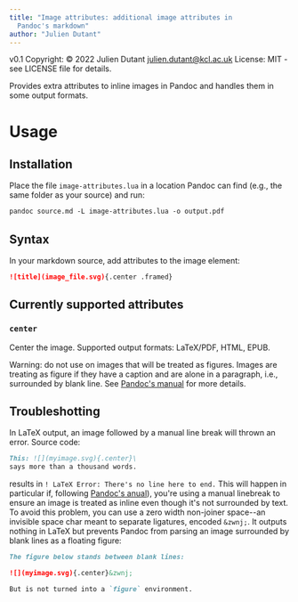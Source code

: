 ```yaml
---
title: "Image attributes: additional image attributes in
  Pandoc's markdown"
author: "Julien Dutant"
---
```


v0.1 Copyright: © 2022 Julien Dutant <julien.dutant@kcl.ac.uk>
License:  MIT - see LICENSE file for details.

Provides extra attributes to inline images in Pandoc and
handles them in some output formats.

# Usage

## Installation

Place the file `image-attributes.lua` in a location Pandoc can find 
(e.g., the same folder as your source) and run:

```markdown
pandoc source.md -L image-attributes.lua -o output.pdf
```

## Syntax

In your markdown source, add attributes to the image element:

```markdown
![title](image_file.svg){.center .framed}
```

## Currently supported attributes

### `center`

Center the image. Supported output formats: LaTeX/PDF, HTML, EPUB.

Warning: do not use on images that will be
treated as figures. Images are treating as figure if they have
a caption and are alone in a paragraph, i.e., surrounded by
blank line. See [Pandoc's manual](https://pandoc.org/MANUAL.html#images) for more details.

## Troubleshotting

In LaTeX output, an image followed by a manual line break
will thrown an error. Source code:

```markdown
This: ![](myimage.svg){.center}\
says more than a thousand words.
```

results in `! LaTeX Error: There's no line here to end.`
This will happen in particular if, following [Pandoc's
 anual](https://pandoc.org/MANUAL.html#images)), you're 
 using a manual linebreak to ensure an image is treated 
 as inline even though it's not surrounded by text. 
To avoid this problem, you can use a zero width non-joiner
space--an invisible space char meant to separate ligatures,
encoded `&zwnj;`.
It outputs nothing in LaTeX but prevents Pandoc from 
parsing an image surrounded by blank lines as a floating
figure:

```markdown
The figure below stands between blank lines: 

![](myimage.svg){.center}&zwnj;

But is not turned into a `figure` environment.
```
